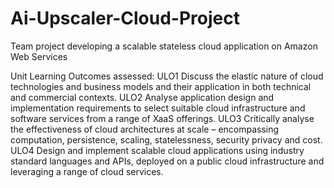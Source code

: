 # Ai-Upscaler-Cloud-Project

Team project developing a scalable stateless cloud application on Amazon Web Services

Unit Learning Outcomes assessed:
ULO1 Discuss the elastic nature of cloud technologies and business models and their application in both technical and commercial contexts.
ULO2 Analyse application design and implementation requirements to select suitable cloud infrastructure and software services from a range of XaaS offerings.
ULO3 Critically analyse the effectiveness of cloud architectures at scale – encompassing computation, persistence, scaling, statelessness, security privacy and cost.
ULO4 Design and implement scalable cloud applications using industry standard languages and APIs, deployed on a public cloud infrastructure and leveraging a range of cloud services.
